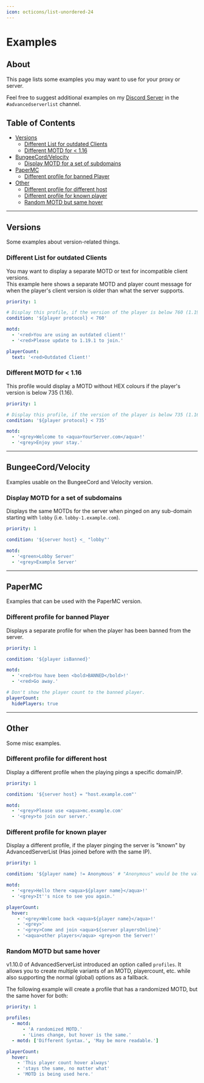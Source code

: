 ```yaml
---
icon: octicons/list-unordered-24
---
```


# Examples

## About

<!-- admo:info The below examples may only work in v3.7.0 or newer! -->

This page lists some examples you may want to use for your proxy or server.

Feel free to suggest additional examples on my [Discord Server](https://discord.gg/6dazXp6) in the `#advancedserverlist` channel.

## Table of Contents

- [Versions](#versions)
    - [Different List for outdated Clients](#different-list-for-outdated-clients)
    - [Different MOTD for < 1.16](#different-motd-for-116)
- [BungeeCord/Velocity](#bungeecordvelocity)
    - [Display MOTD for a set of subdomains](#display-motd-for-a-set-of-subdomains)
- [PaperMC](#papermc)
    - [Different profile for banned Player](#different-profile-for-banned-player)
- [Other](#other)
    - [Different profile for different host](#different-profile-for-different-host)
    - [Different profile for known player](#different-profile-for-known-player)
    - [Random MOTD but same hover](#random-motd-but-same-hover)

----
## Versions

Some examples about version-related things.

### Different List for outdated Clients

You may want to display a separate MOTD or text for incompatible client versions.  
This example here shows a separate MOTD and player count message for when the player's client version is older than what the server supports.

```yaml title="outdated-client.yml"
priority: 1

# Display this profile, if the version of the player is below 760 (1.19.1)
condition: '${player protocol} < 760'

motd:
  - '<red>You are using an outdated client!'
  - '<red>Please update to 1.19.1 to join.'

playerCount:
  text: '<red>Outdated Client!'
```

### Different MOTD for < 1.16

This profile would display a MOTD without HEX colours if the player's version is below 735 (1.16).

```yaml title="pre-1_16.yml"
priority: 1

# Display this profile, if the version of the player is below 735 (1.16)
condition: '${player protocol} < 735'

motd:
  - '<grey>Welcome to <aqua>YourServer.com</aqua>!'
  - '<grey>Enjoy your stay.'
```

----
## BungeeCord/Velocity

Examples usable on the BungeeCord and Velocity version.

### Display MOTD for a set of subdomains

Displays the same MOTDs for the server when pinged on any sub-domain starting with `lobby` (i.e. `lobby-1.example.com`).

```yaml title="lobby-motd.yml"
priority: 1

condition: '${server host} <_ "lobby"'

motd:
  - '<green>Lobby Server'
  - '<grey>Example Server'
```

----
## PaperMC

Examples that can be used with the PaperMC version.

### Different profile for banned Player

<!-- admo:info Requires a cached player -->

Displays a separate profile for when the player has been banned from the server.

```yaml title="banned.yml"
priority: 1

condition: '${player isBanned}'

motd:
  - '<red>You have been <bold>BANNED</bold>!'
  - '<red>Go away.'

# Don't show the player count to the banned player.
playerCount:
  hidePlayers: true
```

----
## Other

Some misc examples.

### Different profile for different host

Display a different profile when the playing pings a specific domain/IP.

```yaml title="specific-host.yml"
priority: 1

condition: '${server host} = "host.example.com"'

motd:
  - '<grey>Please use <aqua>mc.example.com'
  - '<grey>to join our server.'
```

### Different profile for known player

Display a different profile, if the player pinging the server is "known" by AdvancedServerList (Has joined before with the same IP).

```yaml title="personalized.yml"
priority: 1

condition: '${player name} != Anonymous' # "Anonymous" would be the value from the "unknownPlayer > name" option.

motd:
  - '<grey>Hello there <aqua>${player name}</aqua>!'
  - '<grey>It''s nice to see you again.'

playerCount:
  hover:
    - '<grey>Welcome back <aqua>${player name}</aqua>!'
    - '<grey>'
    - '<grey>Come and join <aqua>${server playersOnline}'
    - '<aqua>other players</aqua> <grey>on the Server!'
```

### Random MOTD but same hover

v1.10.0 of AdvancedServerList introduced an option called `profiles`. It allows you to create multiple variants of an MOTD, playercount, etc. while also supporting the normal (global) options as a fallback.

The following example will create a profile that has a randomized MOTD, but the same hover for both:

```yaml title="random-motd.yml"
priority: 1

profiles:
  - motd:
      - 'A randomized MOTD.'
      - 'Lines change, but hover is the same.'
  - motd: ['Different Syntax.', 'May be more readable.']

playerCount:
  hover:
    - 'This player count hover always'
    - 'stays the same, no matter what'
    - 'MOTD is being used here.'
```
